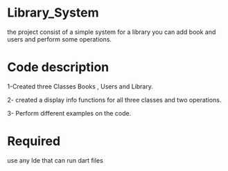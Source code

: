 
# Library_System

the project consist of a simple system for a library you can add book and users and perform some operations.

# Code description

1-Created three Classes Books , Users and Library.

2- created a display info functions for all three classes and two operations.

3- Perform  different examples on the code.


# Required 

use any Ide that can run dart files 






